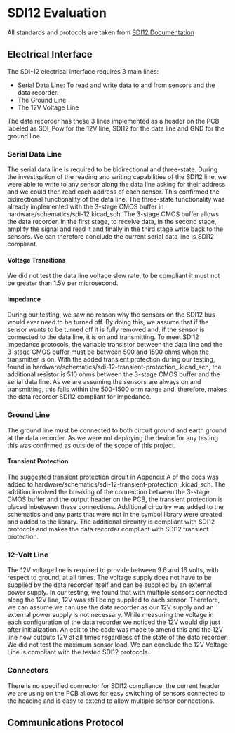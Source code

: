 # SDI12 Evaluation

All standards and protocols are taken from [SDI12 Documentation](https://www.sdi-12.org/current_specification/SDI-12_version-1_4-Jan-30-2021.pdf)

## Electrical Interface

The SDI-12 electrical interface requires 3 main lines:

- Serial Data Line: To read and write data to and from sensors and the data recorder.
- The Ground Line
- The 12V Voltage Line

The data recorder has these 3 lines implemented as a header on the PCB labeled as SDI_Pow for the 12V line, SDI12 for the data line and GND for the ground line.

### Serial Data Line

The serial data line is required to be bidirectional and three-state. During the investigation of the reading and writing capabilities of the SDI12 line, we were able to write to any sensor along the data line asking for their address and we could then read each address of each sensor. This confirmed the bidirectional functionality of the data line. The three-state functionality was already implemented with the 3-stage CMOS buffer in hardware/schematics/sdi-12.kicad_sch. The 3-stage CMOS buffer allows the data recorder, in the first stage, to receive data, in the second stage, amplify the signal and read it and finally in the third stage write back to the sensors. We can therefore conclude the current serial data line is SDI12 compliant.

#### Voltage Transitions

We did not test the data line voltage slew rate, to be compliant it must not be greater than 1.5V per microsecond.

#### Impedance

During our testing, we saw no reason why the sensors on the SDI12 bus would ever need to be turned off. By doing this, we assume that if the sensor wants to be turned off it is fully removed and, if the sensor is connected to the data line, it is on and transmitting. To meet SDI12 impedance protocols, the variable transistor between the data line and the 3-stage CMOS buffer must be between 500 and 1500 ohms when the transmitter is on. With the added transient protection during our testing, found in hardware/schematics/sdi-12-transient-protection_.kicad_sch, the additional resistor is 510 ohms between the 3-stage CMOS buffer and the serial data line. As we are assuming the sensors are always on and transmitting, this falls within the 500-1500 ohm range and, therefore, makes the data recorder SDI12 compliant for impedance.

### Ground Line

The ground line must be connected to both circuit ground and earth ground at the data recorder. As we were not deploying the device for any testing this was confirmed as outside of the scope of this project.

#### Transient Protection

The suggested transient protection circuit in Appendix A of the docs was added to hardware/schematics/sdi-12-transient-protection_.kicad_sch. The addition involved the breaking of the connection between the 3-stage CMOS buffer and the output header on the PCB, the transient protection is placed inbetween these connections. Additional circuitry was added to the schematics and any parts that were not in the symbol library were created and added to the library. The additional circuitry is compliant with SDI12 protocols and makes the data recorder compliant with SDI12 transient protection.

### 12-Volt Line

The 12V voltage line is required to provide between 9.6 and 16 volts, with respect to ground, at all times. The voltage supply does not have to be supplied by the data recorder itself and can be supplied by an external power supply. In our testing, we found that with multiple sensors connected along the 12V line, 12V was still being supplied to each sensor. Therefore, we can assume we can use the data recorder as our 12V supply and an external power supply is not necessary. While measuring the voltage in each configuration of the data recorder we noticed the 12V would dip just after initialization. An edit to the code was made to amend this and the 12V line now outputs 12V at all times regardless of the state of the data recorder. We did not test the maximum sensor load. We can conclude the 12V Voltage Line is compliant with the tested SDI12 protocols.

### Connectors

There is no specified connector for SDI12 compliance, the current header we are using on the PCB allows for easy switching of sensors connected to the heading and is easy to extend to allow multiple sensor connections.

## Communications Protocol
